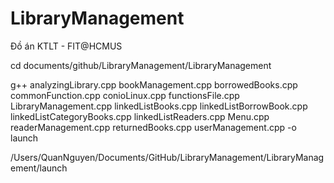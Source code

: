 # LibraryManagement
Đồ án KTLT - FIT@HCMUS


cd documents/github/LibraryManagement/LibraryManagement




g++ analyzingLibrary.cpp bookManagement.cpp borrowedBooks.cpp commonFunction.cpp conioLinux.cpp functionsFile.cpp LibraryManagement.cpp linkedListBooks.cpp linkedListBorrowBook.cpp linkedListCategoryBooks.cpp linkedListReaders.cpp Menu.cpp readerManagement.cpp returnedBooks.cpp userManagement.cpp  -o launch

/Users/QuanNguyen/Documents/GitHub/LibraryManagement/LibraryManagement/launch




